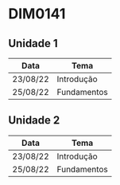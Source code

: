 # DIM0141

## Unidade 1

| Data		| Tema 			|
| --------- | ------------- |
| 23/08/22  | Introdução	|
| 25/08/22	| Fundamentos   |

## Unidade 2

| Data		| Tema 			|
| --------- | ------------- |
| 23/08/22  | Introdução	|
| 25/08/22	| Fundamentos   |


